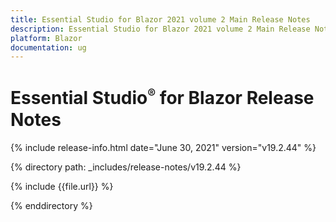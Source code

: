 ```yaml
---
title: Essential Studio for Blazor 2021 volume 2 Main Release Notes  
description: Essential Studio for Blazor 2021 volume 2 Main Release Notes    
platform: Blazor
documentation: ug
---
```


# Essential Studio<sup style="font-size:70%">&reg;</sup> for Blazor  Release Notes  

{% include release-info.html date="June 30, 2021"  version="v19.2.44" %} 

{% directory path: _includes/release-notes/v19.2.44 %}

{% include {{file.url}} %}

{% enddirectory %}


